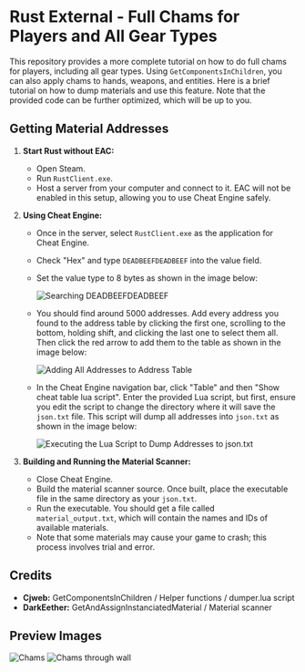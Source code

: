 
# Rust External - Full Chams for Players and All Gear Types

This repository provides a more complete tutorial on how to do full chams for players, including all gear types. Using `GetComponentsInChildren`, you can also apply chams to hands, weapons, and entities. Here is a brief tutorial on how to dump materials and use this feature. Note that the provided code can be further optimized, which will be up to you.

## Getting Material Addresses

1. **Start Rust without EAC:**
    - Open Steam.
    - Run `RustClient.exe`.
    - Host a server from your computer and connect to it. EAC will not be enabled in this setup, allowing you to use Cheat Engine safely.

2. **Using Cheat Engine:**
    - Once in the server, select `RustClient.exe` as the application for Cheat Engine.
    - Check "Hex" and type `DEADBEEFDEADBEEF` into the value field.
    - Set the value type to 8 bytes as shown in the image below:

      ![Searching DEADBEEFDEADBEEF](https://i.gyazo.com/9511221d994a25f27c58a5cea83f7b32.png)

    - You should find around 5000 addresses. Add every address you found to the address table by clicking the first one, scrolling to the bottom, holding shift, and clicking the last one to select them all. Then click the red arrow to add them to the table as shown in the image below:

      ![Adding All Addresses to Address Table](https://i.gyazo.com/d193b661833e521bb4adfded8e4f3fb4.png)

    - In the Cheat Engine navigation bar, click "Table" and then "Show cheat table lua script". Enter the provided Lua script, but first, ensure you edit the script to change the directory where it will save the `json.txt` file. This script will dump all addresses into `json.txt` as shown in the image below:

      ![Executing the Lua Script to Dump Addresses to json.txt](https://i.gyazo.com/561dcb1e6926906a2edebe7c3359c4f0.png)

3. **Building and Running the Material Scanner:**
    - Close Cheat Engine.
    - Build the material scanner source. Once built, place the executable file in the same directory as your `json.txt`.
    - Run the executable. You should get a file called `material_output.txt`, which will contain the names and IDs of available materials.
    - Note that some materials may cause your game to crash; this process involves trial and error.

## Credits

- **Cjweb:** GetComponentsInChildren / Helper functions / dumper.lua script
- **DarkEether:** GetAndAssignInstanciatedMaterial / Material scanner

## Preview Images

![Chams](https://i.gyazo.com/6c2321fcbe2d8826b016964957c0acc8.jpg)
![Chams through wall](https://i.gyazo.com/868eafa9c68b757fd9c496c7d465f90a.jpg)
